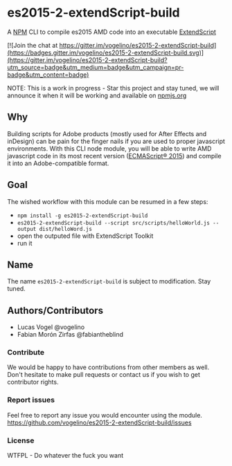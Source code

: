 # es2015-2-extendScript-build  

A [NPM](https://www.npmjs.com/) CLI to compile es2015 AMD code into an executable [ExtendScript](https://www.adobe.com/devnet/scripting.html)

[![Join the chat at https://gitter.im/vogelino/es2015-2-extendScript-build](https://badges.gitter.im/vogelino/es2015-2-extendScript-build.svg)](https://gitter.im/vogelino/es2015-2-extendScript-build?utm_source=badge&utm_medium=badge&utm_campaign=pr-badge&utm_content=badge)  

NOTE: This is a work in progress - Star this project and stay tuned, we will announce it when it will be working and available on [npmjs.org](https://www.npmjs.com/)

## Why
Building scripts for Adobe products (mostly used for After Effects and inDesign) can be pain for the finger nails if you are used to proper javascript environments. With this CLI node module, you will be able to write AMD javascript code in its most recent version ([ECMAScript® 2015](http://www.ecma-international.org/ecma-262/6.0/)) and compile it into an Adobe-compatible format.

## Goal
The wished workflow with this module can be resumed in a few steps:

- `npm install -g es2015-2-extendScript-build`
- `es2015-2-extendScript-build --script src/scripts/helloWorld.js --output dist/helloWord.js`
- open the outputed file with ExtendScript Toolkit
- run it

## Name
The name `es2015-2-extendScript-build` is subject to modification. Stay tuned.

## Authors/Contributors
- Lucas Vogel @vogelino
- Fabian Morón Zirfas @fabiantheblind 

### Contribute
We would be happy to have contributions from other members as well. Don't hesitate to make pull requests or contact us if you wish to get contributor rights.

### Report issues
Feel free to report any issue you would encounter using the module.
https://github.com/vogelino/es2015-2-extendScript-build/issues

### License
WTFPL - Do whatever the fuck you want
